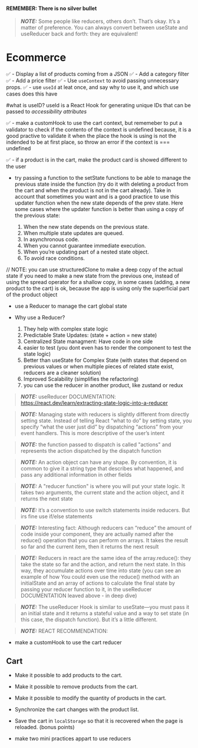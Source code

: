 #### REMEMBER: There is no silver bullet
> **_NOTE:_** Some people like reducers, others don’t. That’s okay. It’s a matter of preference. You can always convert between useState and useReducer back and forth: they are equivalent!

# Ecommerce

✅ - Display a list of products coming from a JSON
✅ - Add a category filter
✅ - Add a price filter
✅ - Use `useContext` to avoid passing unnecessary props.
✅ - use `useId` at leat once, and say why to use it, and which use cases does this have

#what is useID? useId is a React Hook for generating unique IDs that can be passed to *accessibility attributes*

✅ - make a customHook to use the cart context, but rememeber to put a validator to check if the contento of the context is undefined because, it is a good practive to validate it when the place the hook is using is not the indended to be at first place, so throw an error if the context is === undefined

✅ - if a product is in the cart, make the product card is showed different to the user

- try passing a function to the setState functions to be able to manage the previous state inside the function (try do it with deleting a product from the cart and when the product is not in the cart already). Take in account that sometimes you want and is a good practice to use this updater function when the new state depends of the prev state. Here some cases where the updater function is better than using a copy of the previous state:

    1. When the new state depends on the previous state.
    2. When multiple state updates are queued.
    3. In asynchronous code.
    4. When you cannot guarantee immediate execution.
    5. When you’re updating part of a nested state object.
    6. To avoid race conditions.

// NOTE: you can use structuredClone to make a deep copy of the actual state if you need to make a new state from the previous one, instead of using the spread operator for a shallow copy, in some cases (adding, a new product to the cart) is ok, because the app is using only the superficial part of the product object

- use a Reducer to manage the cart global state

- Why use a Reducer?
    1. They help with complex state logic
    2. Predictable State Updates: (state + action = new state)
    3. Centralized State managment: Have code in one side
    4. easier to test (you dont even has to render the component to test the state logic)
    5. Better than useState for Complex State (with states that depend on previous values or when multiple pieces of related state exist, reducers are a cleaner solution)
    6. Improved Scalability (simplifies the refactoring)
    7. you can use the reducer in another product, like zustand or redux

> **_NOTE:_** useReducer DOCUMENTATION: https://react.dev/learn/extracting-state-logic-into-a-reducer

> **_NOTE:_** Managing state with reducers is slightly different from directly setting state. Instead of telling React “what to do” by setting state, you specify “what the user just did” by dispatching “actions” from your event handlers. This is more descriptive of the user’s intent

> **_NOTE:_** the function passed to dispatch is called "actions" and represents the action dispatched by the dispatch function

> **_NOTE:_** An action object can have any shape. By convention, it is common to give it a string type that describes what happened, and pass any additional information in other fields

> **_NOTE:_** A "reducer function" is where you will put your state logic. It takes two arguments, the current state and the action object, and it returns the next state

> **_NOTE:_** it’s a convention to use switch statements inside reducers. But irs fine use if/else statements

> **_NOTE:_** Interesting fact: Although reducers can “reduce” the amount of code inside your component, they are actually named after the reduce() operation that you can perform on arrays. It takes the result so far and the current item, then it returns the next result

> **_NOTE:_** Reducers in react are the same idea of the array.reduce(): they take the state so far and the action, and return the next state. In this way, they accumulate actions over time into state (you can see an example of how You could even use the reduce() method with an initialState and an array of actions to calculate the final state by passing your reducer function to it, in the useReducer DOCUMENTATION leaved above - in deep dive)

> **_NOTE:_** The useReducer Hook is similar to useState—you must pass it an initial state and it returns a stateful value and a way to set state (in this case, the dispatch function). But it’s a little different.
<!-- The useReducer Hook takes two arguments:

- A reducer function
- An initial state
And it returns:

- A stateful value
- A dispatch function (to “dispatch” user actions to the reducer) -->

<!-- Reducers are a different way to handle state. You can migrate from useState to useReducer in three steps:

Move from setting state to dispatching actions.
Write a reducer function.
Use the reducer from your component. -->

> **_NOTE:_** REACT RECOMMENDATION:

<!-- We recommend using a reducer if you often encounter bugs due to incorrect state updates in some component, 
and want to introduce more structure to its code. 
You don’t have to use reducers for everything: feel free to mix and match! '
You can even useState and useReducer in the same component. -->

- make a customHook to use the cart reducer

## Cart

- Make it possible to add products to the cart.
- Make it possible to remove products from the cart.
- Make it possible to modify the quantity of products in the cart.
- Synchronize the cart changes with the product list.
- Save the cart in `localStorage` so that it is recovered when the page is reloaded. (bonus points)

- make two mini practices appart to use reducers